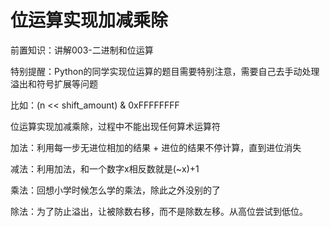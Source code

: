 # 位运算实现加减乘除

前置知识：讲解003-二进制和位运算

特别提醒：Python的同学实现位运算的题目需要特别注意，需要自己去手动处理溢出和符号扩展等问题

比如：(n << shift_amount) & 0xFFFFFFFF

位运算实现加减乘除，过程中不能出现任何算术运算符

加法：利用每一步无进位相加的结果 + 进位的结果不停计算，直到进位消失

减法：利用加法，和一个数字x相反数就是(~x)+1

乘法：回想小学时候怎么学的乘法，除此之外没别的了

除法：为了防止溢出，让被除数右移，而不是除数左移。从高位尝试到低位。

